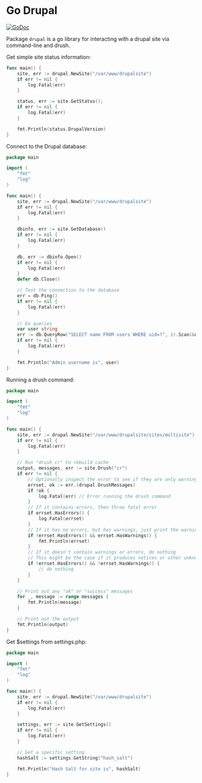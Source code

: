 # Go Drupal

[![GoDoc](https://godoc.org/github.com/phayes/go-drupal?status.svg)](https://godoc.org/github.com/phayes/go-drupal)

Package `drupal` is a go library for interacting with a drupal site via command-line and drush.

Get simple site status information:

```go
func main() {
	site, err := drupal.NewSite("/var/www/drupalsite")
	if err != nil {
		log.Fatal(err)
	}

	status, err := site.GetStatus();
	if err != nil {
		log.Fatal(err)
	}

	fmt.Println(status.DrupalVersion)
}
```

Connect to the Drupal database:

```go
package main

import (
	"fmt"
	"log"
)

func main() {
	site, err := drupal.NewSite("/var/www/drupalsite")
	if err != nil {
		log.Fatal(err)
	}

	dbinfo, err := site.GetDatabase()
	if err != nil {
		log.Fatal(err)
	}

	db, err := dbinfo.Open()
	if err != nil {
		log.Fatal(err)
	}
	defer db.Close()

	// Test the connection to the database
	err = db.Ping()
	if err != nil {
		log.Fatal(err)
	}

	// Do queries
	var user string
	err := db.QueryRow("SELECT name FROM users WHERE uid=?", 1).Scan(&user)
	if err != nil {
		log.Fatal(err)
	}

	fmt.Println("Admin username is", user)
}
```

Running a drush command:

```go
package main

import (
	"fmt"
	"log"
)

func main() {
	site, err := drupal.NewSite("/var/www/drupalsite/sites/multisite")
	if err != nil {
		log.Fatal(err)
	}

	// Run "drush cr" to rebuild cache
	output, messages, err := site.Drush("cr")
	if err != nil {
		// Optionally inspect the error to see if they are only warnings
		errset, ok := err.(drupal.DrushMessages)
		if !ok {
			log.Fatal(err) // Error running the drush command
		}
		// If it contains errors, then throw fatal error
		if errset.HasErrors() {
			log.Fatal(errset)
		}
		// If it has no errors, but has warnings, just print the warnings
		if !errset.HasErrors() && errset.HasWarnings() {
			fmt.Println(errset)
		}
		// If it doesn't contain warnings or errors, do nothing
		// This might be the case if it produces notices or other unknown stderr output
		if !errset.HasErrors() && !errset.HasWarnings() {
			// do nothing
		}
	}

	// Print out any "ok" or "success" messages
	for _, message := range messages {
		fmt.Println(message)
	}

	// Print out the output
	fmt.Println(output)
}
```

Get $settings from settings.php:

```go
package main

import (
	"fmt"
	"log"
)

func main() {
	site, err := drupal.NewSite("/var/www/drupalsite")
	if err != nil {
		log.Fatal(err)
	}

	settings, err := site.GetSettings()
	if err != nil {
		log.Fatal(err)
	}

	// Get a specific setting
	hashSalt := settings.GetString("hash_salt")

	fmt.Println("Hash Salt for site is", hashSalt)
}

```